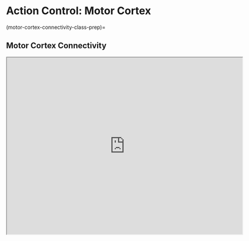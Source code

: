 # Action Control: Motor Cortex

(motor-cortex-connectivity-class-prep)=
## Motor Cortex Connectivity

<iframe src="https://drive.google.com/file/d/12puKAiu90K6ykvWV69k-gCR1_jlqoWdrL3yQV18WtHo/preview" width="640" height="480" allow="autoplay"></iframe>